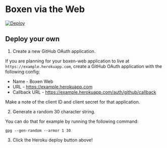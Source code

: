 # Boxen via the Web

[![Deploy](https://www.herokucdn.com/deploy/button.png)](https://heroku.com/deploy)

## Deploy your own

1. Create a new GitHub OAuth application. 

If you are planning for your boxen-web application to live at `https://example.herokuapp.com`,
create a GitHub OAuth application with the following config:

* Name - Boxen Web
* URL  - https://example.herokuapp.com
* Callback URL - https://example.herokuapp.com/auth/github/callback

Make a note of the client ID and client secret for that application. 

2. Generate a random 30 character string. 

You can do that for example by running the following command:
```
gpg --gen-random --armor 1 30
```

3. Click the Heroku deploy button above!
